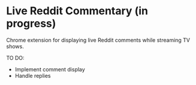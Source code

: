 # Live Reddit Commentary (in progress)
 Chrome extension for displaying live Reddit comments while streaming TV shows.

TO DO:
- Implement comment display
- Handle replies
